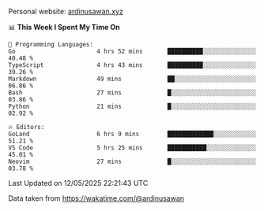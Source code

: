 Personal website: [ardinusawan.xyz](https://ardinusawan.xyz)

<!--START_SECTION:waka-->
📊 **This Week I Spent My Time On** 

```text
💬 Programming Languages: 
Go                       4 hrs 52 mins       ██████████░░░░░░░░░░░░░░░   40.48 % 
TypeScript               4 hrs 43 mins       ██████████░░░░░░░░░░░░░░░   39.26 % 
Markdown                 49 mins             ██░░░░░░░░░░░░░░░░░░░░░░░   06.86 % 
Bash                     27 mins             █░░░░░░░░░░░░░░░░░░░░░░░░   03.86 % 
Python                   21 mins             █░░░░░░░░░░░░░░░░░░░░░░░░   02.92 % 

🔥 Editors: 
GoLand                   6 hrs 9 mins        █████████████░░░░░░░░░░░░   51.21 % 
VS Code                  5 hrs 25 mins       ███████████░░░░░░░░░░░░░░   45.01 % 
Neovim                   27 mins             █░░░░░░░░░░░░░░░░░░░░░░░░   03.78 % 
```


 Last Updated on 12/05/2025 22:21:43 UTC
<!--END_SECTION:waka-->
Data taken from https://wakatime.com/@ardinusawan
